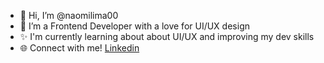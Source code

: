 - 👋 Hi, I’m @naomilima00
- 👀 I’m a Frontend Developer with a love for UI/UX design
- :sparkles: I'm currently learning about about UI/UX and improving my dev skills
- :globe_with_meridians: Connect with me! [Linkedin](https://www.linkedin.com/in/naomilima/) 

